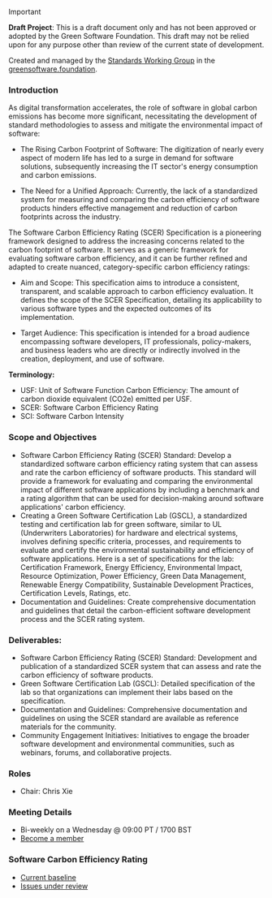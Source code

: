 > [!important]
> **Draft Project**: This is a draft document only and has not been approved or adopted by the Green Software Foundation. This draft may not be relied upon for any purpose other than review of the current state of development.

Created and managed by the [Standards Working Group](https://github.com/Green-Software-Foundation/standards_wg) in the [greensoftware.foundation](https://greensoftware.foundation).

### Introduction
As digital transformation accelerates, the role of software in global carbon emissions has become more significant, necessitating the development of standard methodologies to assess and mitigate the environmental impact of software:

- The Rising Carbon Footprint of Software: The digitization of nearly every aspect of modern life has led to a surge in demand for software solutions, subsequently increasing the IT sector's energy consumption and carbon emissions.

- The Need for a Unified Approach: Currently, the lack of a standardized system for measuring and comparing the carbon efficiency of software products hinders effective management and reduction of carbon footprints across the industry.

The Software Carbon Efficiency Rating (SCER) Specification is a pioneering framework designed to address the increasing concerns related to the carbon footprint of software. It serves as a generic framework for evaluating software carbon efficiency, and it can be further refined and adapted to create nuanced, category-specific carbon efficiency ratings:

- Aim and Scope: This specification aims to introduce a consistent, transparent, and scalable approach to carbon efficiency evaluation. It defines the scope of the SCER Specification, detailing its applicability to various software types and the expected outcomes of its implementation.

- Target Audience: This specification is intended for a broad audience encompassing software developers, IT professionals, policy-makers, and business leaders who are directly or indirectly involved in the creation, deployment, and use of software.

**Terminology:**

- USF: Unit of Software Function
Carbon Efficiency: The amount of carbon dioxide equivalent (CO2e) emitted per USF.
- SCER: Software Carbon Efficiency Rating
- SCI: Software Carbon Intensity

### Scope and Objectives
* Software Carbon Efficiency Rating (SCER) Standard: Develop a standardized software carbon efficiency rating system that can assess and rate the carbon efficiency of software products. This standard will provide a framework for evaluating and comparing the environmental impact of different software applications by including a benchmark and a rating algorithm that can be used for decision-making around software applications' carbon efficiency. 
* Creating a Green Software Certification Lab (GSCL), a standardized testing and certification lab for green software, similar to UL (Underwriters Laboratories) for hardware and electrical systems, involves defining specific criteria, processes, and requirements to evaluate and certify the environmental sustainability and efficiency of software applications. Here is a set of specifications for the lab: Certification Framework, Energy Efficiency, Environmental Impact, Resource Optimization, Power Efficiency, Green Data Management, Renewable Energy Compatibility, Sustainable Development Practices, Certification Levels, Ratings, etc.
* Documentation and Guidelines: Create comprehensive documentation and guidelines that detail the carbon-efficient software development process and the SCER rating system. 

### Deliverables:
* Software Carbon Efficiency Rating (SCER) Standard: Development and publication of a standardized SCER system that can assess and rate the carbon efficiency of software products.
* Green Software Certification Lab (GSCL): Detailed specification of the lab so that organizations can implement their labs based on the specification.
* Documentation and Guidelines: Comprehensive documentation and guidelines on using the SCER standard are available as reference materials for the community.
* Community Engagement Initiatives: Initiatives to engage the broader software development and environmental communities, such as webinars, forums, and collaborative projects.

### Roles
- Chair: Chris Xie

### Meeting Details
- Bi-weekly on a Wednesday @ 09:00 PT / 1700 BST
- [Become a member](https://wiki.greensoftware.foundation/orientation/signup)

### Software Carbon Efficiency Rating
- [Current baseline](https://github.com/Green-Software-Foundation/scer)
- [Issues under review](https://github.com/Green-Software-Foundation/scer/issues)
